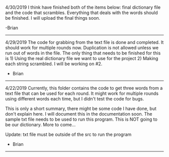 4/30/2019
I think have finished both of the items below: final dictionary file and the code that scrambles. Everything that 
deals with the words should be finished. I will upload the final things soon.

-Brian 
- - - - - - - - - - - - - - - - - - - - - - - - - - - - - - - - - - - - - - - - - - - - - - - - - - - - - - - 

4/29/2019
The code for grabbing from the text file is done and completed. It should work for multiple rounds now. 
Duplication is not allowed unless we run out of words in the file.
The only thing that needs to be finished for this is 1) Using the real dictionary file we want to use for the project 2) Making 
each string scrambled. I will be working on #2.

- Brian 
- - - - - - - - - - - - - - - - - - - - - - - - - - - - - - - - - - - - - - - - - - - - - - - - - - - - - - - 


4/22/2019 
Currently, this folder contains the code to get three words from a text file that can be used for each round. 
It might work for multiple rounds using different words each time, but I didn't test the code for bugs. 

This is only a short summary, there might be some code I have done, but don't explain here.
I will document this in the documentation soon.
The sample txt file needs to be used to run this program. This is NOT going to be our dictionary.
More to come...

Update: txt file must be outside of the src to run the program

- Brian
- - - - - - - - - - - - - - - - - - - - - - - - - - - - - - - - - - - - - - - - - - - - - - - - - - - - - - - 
